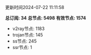 更新时间2024-07-22 11:11:58

**总订阅: 34**
**总节点: 5498**
**有效节点: 1574**
- v2ray节点: 1183
- trojan节点: 145
- ss节点: 245
- ssr节点: 1
